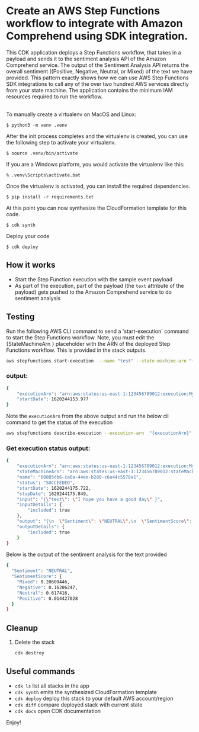 
# Create an AWS Step Functions workflow to integrate with Amazon Comprehend using SDK integration.

This CDK application deploys a Step Functions workflow, that takes in a payload and sends it to the sentiment analysis API of the Amazon Comprehend service. The output of the Sentiment Analysis API returns the overall sentiment ((Positive, Negative, Neutral, or Mixed) of the text we have provided. This pattern exactly shows how we can use AWS Step Functions SDK integrations to call any of the over two hundred AWS services directly from your state machine. The application contains the minimum IAM resources required to run the workflow.

<br>
To manually create a virtualenv on MacOS and Linux:

```
$ python3 -m venv .venv
```

After the init process completes and the virtualenv is created, you can use the following
step to activate your virtualenv.

```
$ source .venv/bin/activate
```

If you are a Windows platform, you would activate the virtualenv like this:

```
% .venv\Scripts\activate.bat
```

Once the virtualenv is activated, you can install the required dependencies.

```
$ pip install -r requirements.txt
```

At this point you can now synthesize the CloudFormation template for this code.

```
$ cdk synth
```


Deploy your code

```
$ cdk deploy
```


## How it works

* Start the Step Function execution with the sample event payload 
* As part of the execution, part of the payload (the `text` attribute of the payload) gets pushed to the Amazon Comprehend service to do sentiment analysis

## Testing

Run the following AWS CLI command to send a 'start-execution` command to start the Step Functions workflow. Note, you must edit the {StateMachineArn } placeholder with the ARN of the deployed Step Functions workflow. This is provided in the stack outputs.

```bash
aws stepfunctions start-execution  --name "test" --state-machine-arn "{StateMachineArn}" --input "{\"text\": \"I hope you have a good day\" }"
```

### output:

```bash
{
    "executionArn": "arn:aws:states:us-east-1:123456789012:execution:MyStateMachine-LIXV3ls6HtnY:test",
    "startDate": 1620244153.977
}
```

Note the `executionArn` from the above output and run the below  cli command to get the status of the execution

```bash
aws stepfunctions describe-execution --execution-arn  "{executionArn}"
```

### Get execution status output:

```bash
{
    "executionArn": "arn:aws:states:us-east-1:123456789012:execution:MyStateMachine-LIXV3ls6HtnY:test",
    "stateMachineArn": "arn:aws:states:us-east-1:123456789012:stateMachine:MyStateMachine-LIXV3lsV8tnY",
    "name": "60805db6-ca0a-44ee-b280-c6a44c5578a1",
    "status": "SUCCEEDED",
    "startDate": 1620244175.722,
    "stopDate": 1620244175.849,
    "input": "{\"text\": \"I hope you have a good day\" }",
    "inputDetails": {
        "included": true
    },
    "output": "{\n  \"Sentiment\": \"NEUTRAL\",\n  \"SentimentScore\": {\n    \"Mixed\": 0.20609446,\n    \"Negative\": 0.16206247,\n    \"Neutral\": 0.617416,\n    \"Positive\": 0.014427028\n  }\n}",
    "outputDetails": {
        "included": true
    }
}
```

Below is the output of the sentiment analysis for the text provided

```bash
{
  "Sentiment": "NEUTRAL",
  "SentimentScore": {
    "Mixed": 0.20609446,
    "Negative": 0.16206247,
    "Neutral": 0.617416,
    "Positive": 0.014427028
  }
}
```

## Cleanup
 
1. Delete the stack
    ```bash
    cdk destroy
    ```
   
## Useful commands

 * `cdk ls`          list all stacks in the app
 * `cdk synth`       emits the synthesized CloudFormation template
 * `cdk deploy`      deploy this stack to your default AWS account/region
 * `cdk diff`        compare deployed stack with current state
 * `cdk docs`        open CDK documentation

Enjoy!
